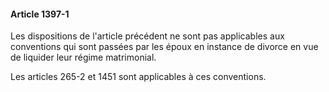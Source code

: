 #### Article 1397-1

Les dispositions de l'article précédent ne sont pas applicables aux conventions qui sont passées par les époux en instance de divorce en vue de liquider leur régime matrimonial.

Les articles 265-2 et 1451 sont applicables à ces conventions.

